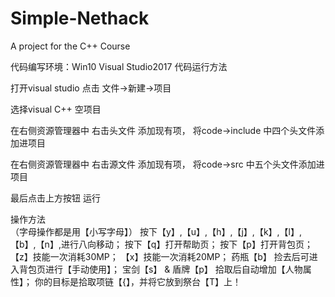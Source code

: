 # Simple-Nethack
A project for the C++ Course

代码编写环境：Win10  Visual Studio2017 
代码运行方法  

打开visual studio 点击 文件->新建->项目 

选择visual C++ 空项目 

在右侧资源管理器中 右击头文件 添加现有项， 将code->include 中四个头文件添加进项目 

在右侧资源管理器中 右击源文件 添加现有项， 将code->src 中五个头文件添加进项目 

最后点击上方按钮    运行 

操作方法  
（字母操作都是用【小写字母】） 
按下【y】,【u】,【h】,【j】,【k】,【l】,【b】,【n】,进行八向移动； 
按下【q】打开帮助页； 
按下【p】打开背包页； 
【z】技能一次消耗30MP； 
【x】技能一次消耗20MP； 
药瓶【b】 捡去后可进入背包页进行【手动使用】； 
宝剑【s】 & 盾牌【p】 拾取后自动增加【人物属性】； 
你的目标是拾取项链【{】，并将它放到祭台【T】上！ 
